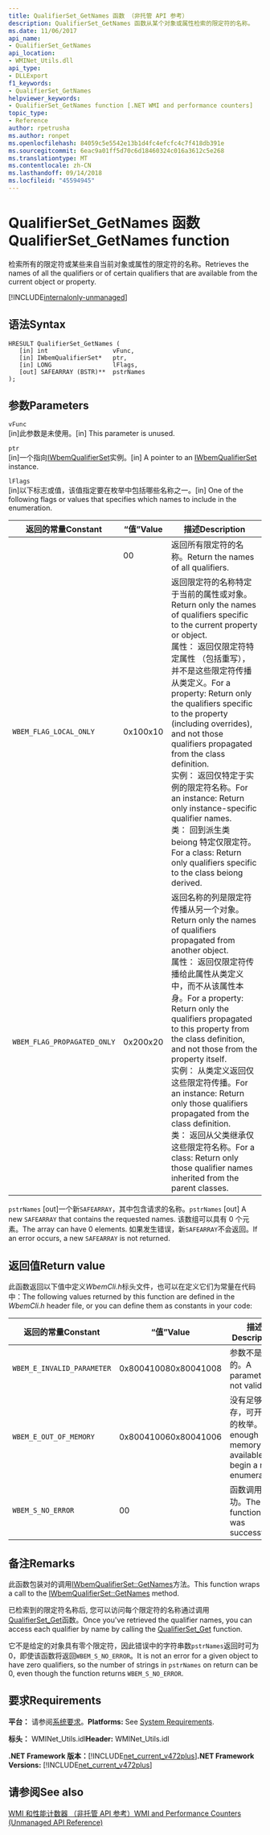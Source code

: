 ```yaml
---
title: QualifierSet_GetNames 函数 （非托管 API 参考）
description: QualifierSet_GetNames 函数从某个对象或属性检索的限定符的名称。
ms.date: 11/06/2017
api_name:
- QualifierSet_GetNames
api_location:
- WMINet_Utils.dll
api_type:
- DLLExport
f1_keywords:
- QualifierSet_GetNames
helpviewer_keywords:
- QualifierSet_GetNames function [.NET WMI and performance counters]
topic_type:
- Reference
author: rpetrusha
ms.author: ronpet
ms.openlocfilehash: 84059c5e5542e13b1d4fc4efcfc4c7f418db391e
ms.sourcegitcommit: 6eac9a01ff5d70c6d18460324c016a3612c5e268
ms.translationtype: MT
ms.contentlocale: zh-CN
ms.lasthandoff: 09/14/2018
ms.locfileid: "45594945"
---
```

# <a name="qualifiersetgetnames-function"></a><span data-ttu-id="d1cd9-103">QualifierSet_GetNames 函数</span><span class="sxs-lookup"><span data-stu-id="d1cd9-103">QualifierSet_GetNames function</span></span>
<span data-ttu-id="d1cd9-104">检索所有的限定符或某些来自当前对象或属性的限定符的名称。</span><span class="sxs-lookup"><span data-stu-id="d1cd9-104">Retrieves the names of all the qualifiers or of certain qualifiers that are available from the current object or property.</span></span> 

[!INCLUDE[internalonly-unmanaged](../../../../includes/internalonly-unmanaged.md)]
  
## <a name="syntax"></a><span data-ttu-id="d1cd9-105">语法</span><span class="sxs-lookup"><span data-stu-id="d1cd9-105">Syntax</span></span>  
  
```  
HRESULT QualifierSet_GetNames (
   [in] int                  vFunc, 
   [in] IWbemQualifierSet*   ptr, 
   [in] LONG                 lFlags,
   [out] SAFEARRAY (BSTR)**  pstrNames
); 
```  

## <a name="parameters"></a><span data-ttu-id="d1cd9-106">参数</span><span class="sxs-lookup"><span data-stu-id="d1cd9-106">Parameters</span></span>

`vFunc`   
<span data-ttu-id="d1cd9-107">[in]此参数是未使用。</span><span class="sxs-lookup"><span data-stu-id="d1cd9-107">[in] This parameter is unused.</span></span>

`ptr`   
<span data-ttu-id="d1cd9-108">[in]一个指向[IWbemQualifierSet](/windows/desktop/api/wbemcli/nn-wbemcli-iwbemqualifierset)实例。</span><span class="sxs-lookup"><span data-stu-id="d1cd9-108">[in] A pointer to an [IWbemQualifierSet](/windows/desktop/api/wbemcli/nn-wbemcli-iwbemqualifierset) instance.</span></span>

`lFlags`   
<span data-ttu-id="d1cd9-109">[in]以下标志或值，该值指定要在枚举中包括哪些名称之一。</span><span class="sxs-lookup"><span data-stu-id="d1cd9-109">[in] One of the following flags or values that specifies which names to include in the enumeration.</span></span>

|<span data-ttu-id="d1cd9-110">返回的常量</span><span class="sxs-lookup"><span data-stu-id="d1cd9-110">Constant</span></span>  |<span data-ttu-id="d1cd9-111">“值”</span><span class="sxs-lookup"><span data-stu-id="d1cd9-111">Value</span></span>  |<span data-ttu-id="d1cd9-112">描述</span><span class="sxs-lookup"><span data-stu-id="d1cd9-112">Description</span></span>  |
|---------|---------|---------|
|  | <span data-ttu-id="d1cd9-113">0</span><span class="sxs-lookup"><span data-stu-id="d1cd9-113">0</span></span> | <span data-ttu-id="d1cd9-114">返回所有限定符的名称。</span><span class="sxs-lookup"><span data-stu-id="d1cd9-114">Return the names of all qualifiers.</span></span> |
| `WBEM_FLAG_LOCAL_ONLY` | <span data-ttu-id="d1cd9-115">0x10</span><span class="sxs-lookup"><span data-stu-id="d1cd9-115">0x10</span></span> | <span data-ttu-id="d1cd9-116">返回限定符的名称特定于当前的属性或对象。</span><span class="sxs-lookup"><span data-stu-id="d1cd9-116">Return only the names of qualifiers specific to the current property or object.</span></span> <br/> <span data-ttu-id="d1cd9-117">属性： 返回仅限定符特定属性 （包括重写），并不是这些限定符传播从类定义。</span><span class="sxs-lookup"><span data-stu-id="d1cd9-117">For a property: Return only the qualifiers specific to the property (including overrides), and not those qualifiers propagated from the class definition.</span></span> <br/> <span data-ttu-id="d1cd9-118">实例： 返回仅特定于实例的限定符名称。</span><span class="sxs-lookup"><span data-stu-id="d1cd9-118">For an instance: Return only instance-specific qualifier names.</span></span> <br/> <span data-ttu-id="d1cd9-119">类： 回到派生类 beiong 特定仅限定符。</span><span class="sxs-lookup"><span data-stu-id="d1cd9-119">For a class: Return only qualifiers specific to the class beiong derived.</span></span>
|`WBEM_FLAG_PROPAGATED_ONLY` | <span data-ttu-id="d1cd9-120">0x20</span><span class="sxs-lookup"><span data-stu-id="d1cd9-120">0x20</span></span> | <span data-ttu-id="d1cd9-121">返回名称的列是限定符传播从另一个对象。</span><span class="sxs-lookup"><span data-stu-id="d1cd9-121">Return only the names of qualifiers propagated from another object.</span></span> <br/> <span data-ttu-id="d1cd9-122">属性： 返回仅限定符传播给此属性从类定义中，而不从该属性本身。</span><span class="sxs-lookup"><span data-stu-id="d1cd9-122">For a property: Return only the qualifiers propagated to this property from the class definition, and not those from the property itself.</span></span> <br/> <span data-ttu-id="d1cd9-123">实例： 从类定义返回仅这些限定符传播。</span><span class="sxs-lookup"><span data-stu-id="d1cd9-123">For an instance: Return only those qualifiers propagated from the class definition.</span></span> <br/> <span data-ttu-id="d1cd9-124">类： 返回从父类继承仅这些限定符名称。</span><span class="sxs-lookup"><span data-stu-id="d1cd9-124">For a class: Return only those qualifier names inherited from the parent classes.</span></span> |

<span data-ttu-id="d1cd9-125">`pstrNames` [out]一个新`SAFEARRAY`，其中包含请求的名称。</span><span class="sxs-lookup"><span data-stu-id="d1cd9-125">`pstrNames` [out] A new `SAFEARRAY` that contains the requested names.</span></span> <span data-ttu-id="d1cd9-126">该数组可以具有 0 个元素。</span><span class="sxs-lookup"><span data-stu-id="d1cd9-126">The array can have 0 elements.</span></span> <span data-ttu-id="d1cd9-127">如果发生错误，新`SAFEARRAY`不会返回。</span><span class="sxs-lookup"><span data-stu-id="d1cd9-127">If an error occurs, a new `SAFEARRAY` is not returned.</span></span>

## <a name="return-value"></a><span data-ttu-id="d1cd9-128">返回值</span><span class="sxs-lookup"><span data-stu-id="d1cd9-128">Return value</span></span>

<span data-ttu-id="d1cd9-129">此函数返回以下值中定义*WbemCli.h*标头文件，也可以在定义它们为常量在代码中：</span><span class="sxs-lookup"><span data-stu-id="d1cd9-129">The following values returned by this function are defined in the *WbemCli.h* header file, or you can define them as constants in your code:</span></span>

|<span data-ttu-id="d1cd9-130">返回的常量</span><span class="sxs-lookup"><span data-stu-id="d1cd9-130">Constant</span></span>  |<span data-ttu-id="d1cd9-131">“值”</span><span class="sxs-lookup"><span data-stu-id="d1cd9-131">Value</span></span>  |<span data-ttu-id="d1cd9-132">描述</span><span class="sxs-lookup"><span data-stu-id="d1cd9-132">Description</span></span>  |
|---------|---------|---------|
|`WBEM_E_INVALID_PARAMETER` | <span data-ttu-id="d1cd9-133">0x80041008</span><span class="sxs-lookup"><span data-stu-id="d1cd9-133">0x80041008</span></span> | <span data-ttu-id="d1cd9-134">参数不是有效的。</span><span class="sxs-lookup"><span data-stu-id="d1cd9-134">A parameter is not valid.</span></span> |
|`WBEM_E_OUT_OF_MEMORY` | <span data-ttu-id="d1cd9-135">0x80041006</span><span class="sxs-lookup"><span data-stu-id="d1cd9-135">0x80041006</span></span> | <span data-ttu-id="d1cd9-136">没有足够的内存，可开始新的枚举。</span><span class="sxs-lookup"><span data-stu-id="d1cd9-136">Not enough memory is available to begin a new enumeration.</span></span> |
|`WBEM_S_NO_ERROR` | <span data-ttu-id="d1cd9-137">0</span><span class="sxs-lookup"><span data-stu-id="d1cd9-137">0</span></span> | <span data-ttu-id="d1cd9-138">函数调用成功。</span><span class="sxs-lookup"><span data-stu-id="d1cd9-138">The function call was successful.</span></span>  |
  
## <a name="remarks"></a><span data-ttu-id="d1cd9-139">备注</span><span class="sxs-lookup"><span data-stu-id="d1cd9-139">Remarks</span></span>

<span data-ttu-id="d1cd9-140">此函数包装对的调用[IWbemQualifierSet::GetNames](/windows/desktop/api/wbemcli/nf-wbemcli-iwbemqualifierset-getnames)方法。</span><span class="sxs-lookup"><span data-stu-id="d1cd9-140">This function wraps a call to the [IWbemQualifierSet::GetNames](/windows/desktop/api/wbemcli/nf-wbemcli-iwbemqualifierset-getnames) method.</span></span>

<span data-ttu-id="d1cd9-141">已检索到的限定符名称后, 您可以访问每个限定符的名称通过调用[QualifierSet_Get](qualifierset-get.md)函数。</span><span class="sxs-lookup"><span data-stu-id="d1cd9-141">Once you've retrieved the qualifier names, you can access each qualifier by name by calling the [QualifierSet_Get](qualifierset-get.md) function.</span></span> 

<span data-ttu-id="d1cd9-142">它不是给定的对象具有零个限定符，因此错误中的字符串数`pstrNames`返回时可为 0，即使该函数将返回`WBEM_S_NO_ERROR`。</span><span class="sxs-lookup"><span data-stu-id="d1cd9-142">It is not an error for a given object to have zero qualifiers, so the number of strings in `pstrNames` on return can be 0, even though the function returns `WBEM_S_NO_ERROR`.</span></span>

## <a name="requirements"></a><span data-ttu-id="d1cd9-143">要求</span><span class="sxs-lookup"><span data-stu-id="d1cd9-143">Requirements</span></span>  
 <span data-ttu-id="d1cd9-144">**平台：** 请参阅[系统要求](../../../../docs/framework/get-started/system-requirements.md)。</span><span class="sxs-lookup"><span data-stu-id="d1cd9-144">**Platforms:** See [System Requirements](../../../../docs/framework/get-started/system-requirements.md).</span></span>  
  
 <span data-ttu-id="d1cd9-145">**标头：** WMINet_Utils.idl</span><span class="sxs-lookup"><span data-stu-id="d1cd9-145">**Header:** WMINet_Utils.idl</span></span>  
  
 <span data-ttu-id="d1cd9-146">**.NET Framework 版本：**[!INCLUDE[net_current_v472plus](../../../../includes/net-current-v472plus.md)]</span><span class="sxs-lookup"><span data-stu-id="d1cd9-146">**.NET Framework Versions:** [!INCLUDE[net_current_v472plus](../../../../includes/net-current-v472plus.md)]</span></span>  
  
## <a name="see-also"></a><span data-ttu-id="d1cd9-147">请参阅</span><span class="sxs-lookup"><span data-stu-id="d1cd9-147">See also</span></span>  
[<span data-ttu-id="d1cd9-148">WMI 和性能计数器 （非托管 API 参考）</span><span class="sxs-lookup"><span data-stu-id="d1cd9-148">WMI and Performance Counters (Unmanaged API Reference)</span></span>](index.md)
